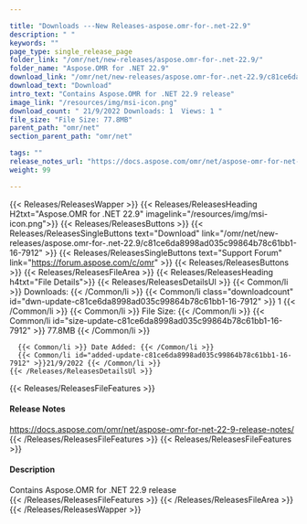 ```yaml
---

title: "Downloads ---New Releases-aspose.omr-for-.net-22.9"
description: " "
keywords: ""
page_type: single_release_page
folder_link: "/omr/net/new-releases/aspose.omr-for-.net-22.9/"
folder_name: "Aspose.OMR for .NET 22.9"
download_link: "/omr/net/new-releases/aspose.omr-for-.net-22.9/c81ce6da8998ad035c99864b78c61bb1-16-7912"
download_text: "Download"
intro_text: "Contains Aspose.OMR for .NET 22.9 release"
image_link: "/resources/img/msi-icon.png"
download_count: " 21/9/2022 Downloads: 1  Views: 1 "
file_size: "File Size: 77.8MB"
parent_path: "omr/net"
section_parent_path: "omr/net"

tags: ""
release_notes_url: "https://docs.aspose.com/omr/net/aspose-omr-for-net-22-9-release-notes/"
weight: 99

---
```


{{< Releases/ReleasesWapper >}}
  {{< Releases/ReleasesHeading H2txt="Aspose.OMR for .NET 22.9" imagelink="/resources/img/msi-icon.png">}}
  {{< Releases/ReleasesButtons >}}
    {{< Releases/ReleasesSingleButtons text="Download" link="/omr/net/new-releases/aspose.omr-for-.net-22.9/c81ce6da8998ad035c99864b78c61bb1-16-7912" >}}
    {{< Releases/ReleasesSingleButtons text="Support Forum" link="https://forum.aspose.com/c/omr" >}}
  {{< Releases/ReleasesButtons >}}
  {{< Releases/ReleasesFileArea >}}
    {{< Releases/ReleasesHeading h4txt="File Details">}}
    {{< Releases/ReleasesDetailsUl >}}
      {{< Common/li >}} Downloads: {{< /Common/li >}}
      {{< Common/li class="downloadcount" id="dwn-update-c81ce6da8998ad035c99864b78c61bb1-16-7912" >}} 1 {{< /Common/li >}}
      {{< Common/li >}} File Size: {{< /Common/li >}}
      {{< Common/li id="size-update-c81ce6da8998ad035c99864b78c61bb1-16-7912" >}} 77.8MB {{< /Common/li >}}

      {{< Common/li >}} Date Added: {{< /Common/li >}}
      {{< Common/li id="added-update-c81ce6da8998ad035c99864b78c61bb1-16-7912" >}}21/9/2022 {{< /Common/li >}}
    {{< /Releases/ReleasesDetailsUl >}}

  {{< Releases/ReleasesFileFeatures >}}
      <h4>Release Notes</h4><div><a href='https://docs.aspose.com/omr/net/aspose-omr-for-net-22-9-release-notes/'>https://docs.aspose.com/omr/net/aspose-omr-for-net-22-9-release-notes/</a></div>
  {{< /Releases/ReleasesFileFeatures >}}
  {{< Releases/ReleasesFileFeatures >}}
      <h4>Description</h4><div class="HTMLDescription">Contains Aspose.OMR for .NET 22.9 release</div>
  {{< /Releases/ReleasesFileFeatures >}}
 {{< /Releases/ReleasesFileArea >}}
{{< /Releases/ReleasesWapper >}}


